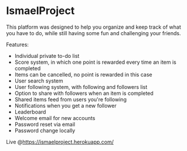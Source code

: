 # IsmaelProject

This platform was designed to help you organize and keep track of what you have to do, while still having some fun and challenging your friends.

Features:
- Individual private to-do list
- Score system, in which one point is rewarded every time an item is completed
- Items can be cancelled, no point is rewarded in this case
- User search system
- User following system, with following and followers list
- Option to share with followers when an item is completed
- Shared items feed from users you're following
- Notifications when you get a new follower
- Leaderboard
- Welcome email for new accounts
- Password reset via email
- Password change locally





Live @https://ismaelproject.herokuapp.com/
